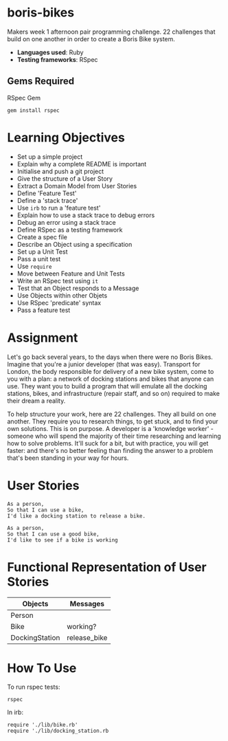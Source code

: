 # boris-bikes
Makers week 1 afternoon pair programming challenge. 22 challenges that build on one another in order to create a Boris Bike system.

* **Languages used**: Ruby
* **Testing frameworks**: RSpec

## Gems Required

RSpec Gem
```
gem install rspec
```

# Learning Objectives

* Set up a simple project
* Explain why a complete README is important
* Initialise and push a git project
* Give the structure of a User Story
* Extract a Domain Model from User Stories
* Define 'Feature Test'
* Define a 'stack trace'
* Use `irb` to run a 'feature test'
* Explain how to use a stack trace to debug errors
* Debug an error using a stack trace
* Define RSpec as a testing framework
* Create a spec file
* Describe an Object using a specification
* Set up a Unit Test
* Pass a unit test
* Use `require`
* Move between Feature and Unit Tests
* Write an RSpec test using `it`
* Test that an Object responds to a Message
* Use Objects within other Objets
* Use RSpec 'predicate' syntax
* Pass a feature test




# Assignment

Let's go back several years, to the days when there were no Boris Bikes. Imagine that you're a junior developer (that was easy). Transport for London, the body responsible for delivery of a new bike system, come to you with a plan: a network of docking stations and bikes that anyone can use. They want you to build a program that will emulate all the docking stations, bikes, and infrastructure (repair staff, and so on) required to make their dream a reality.

To help structure your work, here are 22 challenges. They all build on one another. They require you to research things, to get stuck, and to find your own solutions. This is on purpose. A developer is a 'knowledge worker' - someone who will spend the majority of their time researching and learning how to solve problems. It'll suck for a bit, but with practice, you will get faster: and there's no better feeling than finding the answer to a problem that's been standing in your way for hours.

# User Stories
```
As a person,
So that I can use a bike,
I'd like a docking station to release a bike.

As a person,
So that I can use a good bike,
I'd like to see if a bike is working
```

# Functional Representation of User Stories
Objects  | Messages
------------- | -------------
Person |
Bike  | working?
DockingStation | release_bike


# How To Use

To run rspec tests:
```
rspec
```

In irb:
```irb
require './lib/bike.rb'
require './lib/docking_station.rb
```


